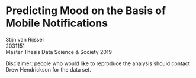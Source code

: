# Predicting Mood on the Basis of Mobile Notifications
Stijn van Rijssel <br />
2031151<br />
Master Thesis Data Science &amp; Society 2019

Disclaimer: people who would like to reproduce the analysis should contact Drew Hendrickson for the data set.
